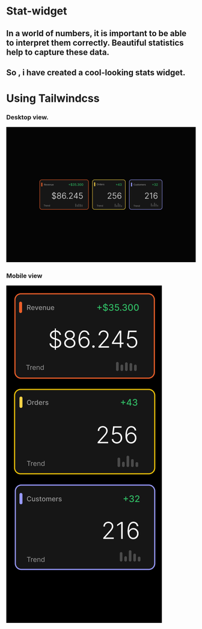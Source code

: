 # Stat-widget

##  In a world of numbers, it is important to be able to interpret them correctly. Beautiful statistics help to capture these data.

## So , i have  created  a cool-looking stats widget.

# Using Tailwindcss

### Desktop view.

![project screenshot](https://github.com/JoshuaOkaka/Stat-widget/blob/main/desktop-normal-state.png)

### Mobile view 
![project screenshot ](https://github.com/JoshuaOkaka/Stat-widget/blob/main/mobile-normal-state.png)
